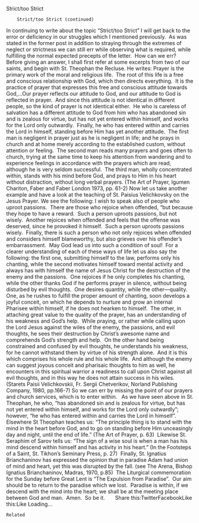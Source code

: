 Strict/too Strict

		Strict/too Strict (continued)
In continuing to write about the topic “Strict/too Strict” I will get back to the error or deficiency in our struggles which I mentioned previously.  As was stated in the former post in addition to straying through the extremes of neglect or strictness we can still err while observing what is required, while fulfilling the normal expected precepts of the letter.  How can we err?  Before giving an answer, I shall first refer at some excerpts from two of our saints, and begin with St. Theophan the Recluse. He writes:
Prayer is the primary work of the moral and religious life.  The root of this life is a free and conscious relationship with God, which then directs everything.  It is the practice of prayer that expresses this free and conscious attitude towards God,…Our prayer reflects our attitude to God, and our attitude to God is reflected in prayer.  And since this attitude is not identical in different people, so the kind of prayer is not identical either.  He who is careless of salvation has a different attitude to God from him who has abandoned sin and is zealous for virtue, but has not yet entered within himself, and works for the Lord only outwardly.  Finally, he who has entered within and carries the Lord in himself, standing before Him has yet another attitude.  The first man is negligent in prayer just as he is negligent in life; and he prays in church and at home merely according to the established custom, without attention or feeling.  The second man reads many prayers and goes often to church, trying at the same time to keep his attention from wandering and to experience feelings in accordance with the prayers which are read, although he is very seldom successful.  The third man, wholly concentrated within, stands with his mind before God, and prays to Him in his heart without distraction, without long verbal prayers. (The Art of Prayer, Igumen Chariton, Faber and Faber London 1973, pp. 61-2)
Now let us take another example and have a look at the teaching of St. Paisius Velichkovsky on the Jesus Prayer. We see the following:
I wish to speak also of people who uproot passions.  There are those who rejoice when offended, “but because they hope to have a reward.  Such a person uproots passions, but not wisely.  Another rejoices when offended and feels that the offense was deserved, since he provoked it himself.  Such a person uproots passions wisely.  Finally, there is such a person who not only rejoices when offended and considers himself blameworthy, but also grieves over his offender’s embarrassment.  May God lead us into such a condition of soul!  For a clearer understanding of each of these ways of life let us also say the following: the first one, submitting himself to the law, performs only his chanting, while the second motivates himself toward mental activity and always has with himself the name of Jesus Christ for the destruction of the enemy and the passions.  One rejoices if he only completes his chanting, while the other thanks God if he performs prayer in silence, without being disturbed by evil thoughts.  One desires quantity, while the other—quality.  One, as he rushes to fulfill the proper amount of chanting, soon develops a joyful conceit, on which he depends to nurture and grow an internal Pharisee within himself, if he does not hearken to himself.  The other, in attaching great value to the quality of the prayer, has an understanding of his weakness and God’s help.  While praying, or rather while calling upon the Lord Jesus against the wiles of the enemy, the passions, and evil thoughts, he sees their destruction by Christ’s awesome name and comprehends God’s strength and help.  On the other hand being constrained and confused by evil thoughts, he understands his weakness, for he cannot withstand them by virtue of his strength alone.  And it is this which comprises his whole rule and his whole life.  And although the enemy can suggest joyous conceit and pharisaic thoughts to him as well, he encounters in this spiritual warrior a readiness to call upon Christ against all evil thoughts, and in this way he does not attain success in his wiles.  (Starets Paisii Velichkovskii, Fr. Sergii Chetverikov, Norland Publishing Company, 1980, pp.166-7)
So we can err by missing the point of our prayers and church services, which is to enter within.   As we have seen above in St. Theophan, he who, “has abandoned sin and is zealous for virtue, but has not yet entered within himself, and works for the Lord only outwardly”; however, “he who has entered within and carries the Lord in himself”. Elsewhere St Theophan teaches us: “The principle thing is to stand with the mind in the heart before God, and to go on standing before Him unceasingly day and night, until the end of life.” (The Art of Prayer, p. 63)  Likewise St. Seraphim of Sarov tells us: “The sign of a wise soul is when a man has his mind descend within himself and has activity in his heart.” (In the Footsteps of a Saint, St. Tikhon’s Seminary Press, p. 27)  Finally, St. Ignatius Brianchaninov has expressed the opinion that in paradise Adam had union of mind and heart, yet this was disrupted by the fall. (see The Arena, Bishop Ignatius Brianchaninov, Madras, 1970, p.85)  The Liturgical commemoration for the Sunday before Great Lent is “The Expulsion from Paradise”.  Our aim should be to return to the paradise which we lost.  Paradise is within, if we descend with the mind into the heart; we shall be at the meeting place between God and man.  Amen.  So be it.
 
 
 
Share this:TwitterFacebookLike this:Like Loading...

	Related
			